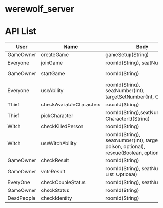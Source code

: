 # werewolf_server

# API List
User | Name | Body | Response
-----|------|------|---------
GameOwner|createGame| gameSetup(String) |roomId(String), 200
Everyone|joinGame|roomId(String), seatNumber(Int)|CharacterInfo(Object), 200
GameOwner|startGame|roomId(String)|200(Game Start)/400(Wait for all players)
Everyone|useAbility|roomId(String), seatNumber(Int), targetSetNumber(Int, Optional)|result(Boolean),200
Thief|checkAvailableCharacters|roomId(String)|CharacterInfo(List,Object),200
Thief|pickCharacter|roomId(String),seatNumber(Int), CharacterId(String)|200
Witch|checkKilledPerson|roomId(String)|seatNumber(Int),200
Witch|useWitchAbility|roomId(String), seatNumber(Int), targetNum(Int, poison, optional), rescue(Boolean, optional)|200
GameOwner|checkResult|roomId(String)|gameResult(Object), 200
GameOwner|voteResult|roomId(String), seatNumber(Int, List, Optional)|gameResult(Object),200
EveryOne|checkCoupleStatus|roomId(String), seatNumber(Int)|seatNumber(Int),200
GameOwner|checkStatus|roomId(String)|gameStatus(Boolean),200
DeadPeople|checkIdentity|roomId(String)|identityAssignment(Object),200


